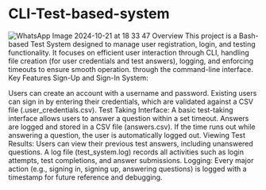 # CLI-Test-based-system
![WhatsApp Image 2024-10-21 at 18 33 47](https://github.com/user-attachments/assets/843a6170-3738-4597-91e4-1b95539a8760)
Overview
This project is a Bash-based Test System designed to manage user registration, login, and testing functionality. It focuses on efficient user interaction through CLI, handling file creation (for user credentials and test answers), logging, and enforcing timeouts to ensure smooth operation. through the command-line interface. 
Key Features
Sign-Up and Sign-In System:

Users can create an account with a username and password.
Existing users can sign in by entering their credentials, which are validated against a CSV file (.user_credentials.csv).
Test Taking Interface:
A basic test-taking interface allows users to answer a question within a set timeout.
Answers are logged and stored in a CSV file (answers.csv).
If the time runs out while answering a question, the user is automatically logged out.
Viewing Test Results:
Users can view their previous test answers, including unanswered questions.
A log file (test_system.log) records all activities such as login attempts, test completions, and answer submissions.
Logging:
Every major action (e.g., signing in, signing up, answering questions) is logged with a timestamp for future reference and debugging.

